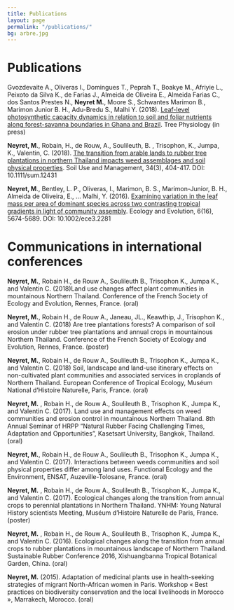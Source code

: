 ```yaml
---
title: Publications
layout: page
permalink: "/publications/"
bg: arbre.jpg
---
```


# **Publications**

Gvozdevaite A., Oliveras I., Domingues T., Peprah T., Boakye M., Afriyie L., Peixoto da Silva K., de Farias J., Almeida de Oliveira E., Almeida Farias C., dos Santos Prestes N.,
**Neyret M.**, Moore S., Schwantes Marimon B., Marimon Junior B. H., Adu-Bredu S., Malhi Y. (2018). <a href="https://academic.oup.com/treephys/advance-article/doi/10.1093/treephys/tpy117/5155328" target="_blank">Leaf-level photosynthetic capacity dynamics in relation to soil and foliar nutrients along forest-savanna boundaries in Ghana and Brazil</a>. Tree Physiology (in press)

**Neyret, M**., Robain, H., de Rouw, A., Soulileuth, B. , Trisophon, K., Jumpa, K., Valentin, C. (2018). <a href="/assets/images/Neyret_et_al-2018-Soil_Use_and_Management.pdf" target="_blank">The transition from arable lands to rubber tree plantations in northern Thailand impacts weed assemblages and soil physical properties</a>. Soil Use and Management, 34(3), 404-417. DOI: 10.1111/sum.12431

**Neyret, M**., Bentley, L. P., Oliveras, I., Marimon, B. S., Marimon-Junior, B. H., Almeida de Oliveira, E., ... Malhi, Y. (2016). <a href="http://onlinelibrary.wiley.com/doi/10.1002/ece3.2281/epdf" target="_blank">Examining variation in the leaf mass per area of dominant species across two contrasting tropical gradients in light of community assembly</a>. Ecology and Evolution, 6(16), 5674-5689. DOI: 10.1002/ece3.2281


# **Communications in international conferences**

**Neyret, M.**, Robain H., de Rouw A., Soulileuth B., Trisophon K., Jumpa K., and Valentin C. (2018)Land use changes affect plant communities in mountainous Northern Thailand.
Conference of the French Society of Ecology and Evolution, Rennes, France. (oral)

**Neyret, M.**, Robain H., de Rouw A., Janeau, JL., Keawthip, J., Trisophon K., and Valentin C. (2018) Are tree plantations forests? A comparison of soil erosion under rubber tree plantations and annual crops in mountainous Northern Thailand. Conference of the French Society of Ecology and Evolution, Rennes, France.
(poster)

**Neyret, M.**, Robain H., de Rouw A., Soulileuth B., Trisophon K., Jumpa K., and Valentin C. (2018) Soil, landscape and land-use itinerary effects on non-cultivated plant communities and associated services in croplands of Northern Thailand. European Conference of Tropical Ecology, Muséum National d’Histoire Naturelle, Paris, France. (oral)

**Neyret, M.** , Robain H., de Rouw A., Soulileuth B., Trisophon K., Jumpa K., and Valentin C. (2017). Land use and management effects on weed communities and erosion control in mountainous Northern Thailand. 8th Annual Seminar of HRPP “Natural Rubber Facing Challenging Times, Adaptation and Opportunities”, Kasetsart University, Bangkok, Thailand. (oral)

**Neyret, M.**, Robain H., de Rouw A., Soulileuth B., Trisophon K., Jumpa K., and Valentin C. (2017). Interactions between weeds communities and soil physical properties differ among land uses. Functional Ecology and the Environment, ENSAT, Auzeville-Tolosane, France. (oral)

**Neyret, M.** , Robain H., de Rouw A., Soulileuth B., Trisophon K., Jumpa K., and Valentin C. (2017). Ecological changes along the transition from annual crops to perennial plantations in Northern Thailand. YNHM: Young Natural History scientists Meeting,
Muséum d’Histoire Naturelle de Paris, France. (poster)

**Neyret, M.** , Robain H., de Rouw A., Soulileuth B., Trisophon K., Jumpa K., and Valentin C. (2016). Ecological changes along the transition from annual crops to rubber plantations in mountainous landscape of Northern Thailand. Sustainable Rubber Conference 2016, Xishuangbanna Tropical Botanical Garden, China. (oral)

**Neyret, M.** (2015). Adaptation of medicinal plants use in health-seeking strategies of migrant North-African women in Paris. Workshop « Best practices on biodiversity conservation and the local livelihoods in Morocco », Marrakech, Morocco. (oral)